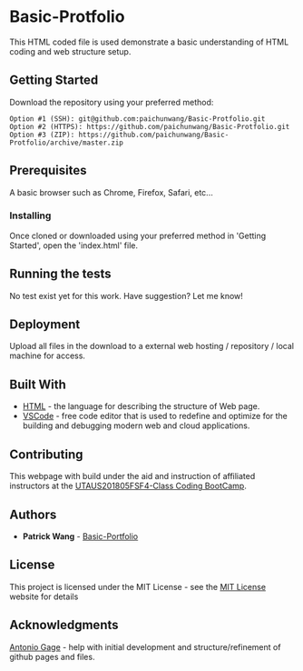 # Basic-Protfolio

This HTML coded file is used demonstrate a basic understanding of HTML coding and web structure setup.

## Getting Started

Download the repository using your preferred method:

```
Option #1 (SSH): git@github.com:paichunwang/Basic-Protfolio.git
Option #2 (HTTPS): https://github.com/paichunwang/Basic-Protfolio.git
Option #3 (ZIP): https://github.com/paichunwang/Basic-Protfolio/archive/master.zip
```

## Prerequisites

A basic browser such as Chrome, Firefox, Safari, etc...

### Installing

Once cloned or downloaded using your preferred method in 'Getting Started', open the 'index.html' file.

## Running the tests

No test exist yet for this work. Have suggestion? Let me know!

## Deployment

Upload all files in the download to a external web hosting / repository / local machine for access.

## Built With

* [HTML](https://www.w3.org/standards/webdesign/htmlcss) - the language for describing the structure of Web page.
* [VSCode](https://code.visualstudio.com/) - free code editor that is used to redefine and optimize for the building and debugging modern web and cloud applications.

## Contributing

This webpage with build under the aid and instruction of affiliated instructors at the [UTAUS201805FSF4-Class Coding BootCamp](https://techbootcamps.utexas.edu/coding/).

## Authors

* **Patrick Wang** - [Basic-Portfolio](https://github.com/paichunwang/Basic-Protfolio)

## License

This project is licensed under the MIT License - see the [MIT License](https://opensource.org/licenses/MIT) website for details

## Acknowledgments

[Antonio Gage](https://github.com/antoniojgage) - help with initial development and structure/refinement of github pages and files.
